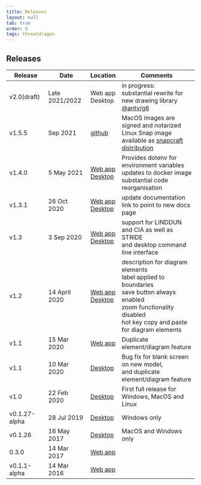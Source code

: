 ```yaml
---
title: Releases
layout: null
tab: true
order: 6
tags: threatdragon
---
```


## Releases

Release | Date | Location | Comments
------- | ---- | -------- | --------
v2.0(draft) | Late 2021/2022 | Web app <br> Desktop | in progress: <br> substantial rewrite for new drawing library [@antv/g6](https://www.npmjs.com/package/@antv/g6)
v1.5.5 | Sep 2021 | [github](https://github.com/OWASP/threat-dragon/releases/tag/v1.5.5) | MacOS images are signed and notarized <br> Linux Snap image available as [snapcraft distribution](https://snapcraft.io/threat-dragon)
v1.4.0 | 5 May 2021 | [Web app](https://github.com/OWASP/threat-dragon/releases/tag/v1.4.0) <br> [Desktop](https://github.com/OWASP/threat-dragon/releases/tag/v1.4.0) | Provides dotenv for environment variables <br> updates to docker image <br> substantial code reorganisation
v1.3.1 | 26 Oct 2020 | [Web app](https://github.com/OWASP/threat-dragon/releases/tag/v1.3.1) <br> [Desktop](https://github.com/OWASP/threat-dragon-desktop/releases/tag/v1.3.1) | update documentation link to point to new docs page
v1.3 | 3 Sep 2020 | [Web app](https://github.com/OWASP/threat-dragon/releases/tag/v1.3) <br> [Desktop](https://github.com/OWASP/threat-dragon-desktop/releases/tag/v1.3) | support for LINDDUN and CIA as well as STRIDE <br> and desktop command line interface
v1.2 | 14 April 2020 | [Web app](https://github.com/mike-goodwin/owasp-threat-dragon/releases/tag/v1.2) <br> [Desktop](https://github.com/mike-goodwin/owasp-threat-dragon-desktop/releases/tag/v1.2) | description for diagram elements <br> label applied to boundaries <br> save button always enabled <br> zoom functionality disabled <br> hot key copy and paste for diagram elements
v1.1 | 15 Mar 2020 | [Web app](https://github.com/mike-goodwin/owasp-threat-dragon/releases/tag/v1.1) | Duplicate element/diagram feature
v1.1 | 10 Mar 2020 | [Desktop](https://github.com/mike-goodwin/owasp-threat-dragon-desktop/releases/tag/v1.1) | Bug fix for blank screen on new model, <br> and duplicate element/diagram feature
v1.0 | 22 Feb 2020 | [Desktop](https://github.com/mike-goodwin/owasp-threat-dragon-desktop/releases/tag/v1.0) | First full release for Windows, MacOS and Linux
v0.1.27-alpha | 28 Jul 2019 | [Desktop](https://github.com/mike-goodwin/owasp-threat-dragon-desktop/releases/tag/0.1.27) | Windows only
v0.1.26 | 16 May 2017 | [Desktop](https://github.com/mike-goodwin/owasp-threat-dragon-desktop/releases/tag/0.1.26) | MacOS and Windows only
0.3.0 | 14 Mar 2017 | [Web app](https://github.com/mike-goodwin/owasp-threat-dragon/releases/tag/0.3.0)
v0.1.1-alpha | 14 Mar 2016 | [Web app](https://github.com/mike-goodwin/owasp-threat-dragon/releases/tag/v0.1.1-alpha)
